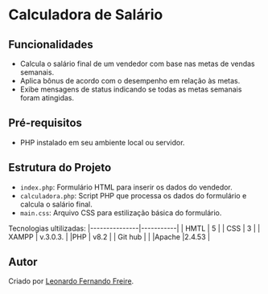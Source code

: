 
# Calculadora de Salário 

## Funcionalidades

- Calcula o salário final de um vendedor com base nas metas de vendas semanais.
- Aplica bônus de acordo com o desempenho em relação às metas.
- Exibe mensagens de status indicando se todas as metas semanais foram atingidas.

## Pré-requisitos

- PHP instalado em seu ambiente local ou servidor.

## Estrutura do Projeto

- `index.php`: Formulário HTML para inserir os dados do vendedor.
- `calculadora.php`: Script PHP que processa os dados do formulário e calcula o salário final.
- `main.css`: Arquivo CSS para estilização básica do formulário.


Tecnologias ultilizadas:
|---------------|-----------|
| HMTL          | 5         |
| CSS           | 3         |
| XAMPP         | v.3.0.3.  |
|PHP            |    v8.2   |
| Git hub       |           |
|Apache         |2.4.53     |

## Autor

Criado por [Leonardo Fernando Freire](https://github.com/freire-ash).

